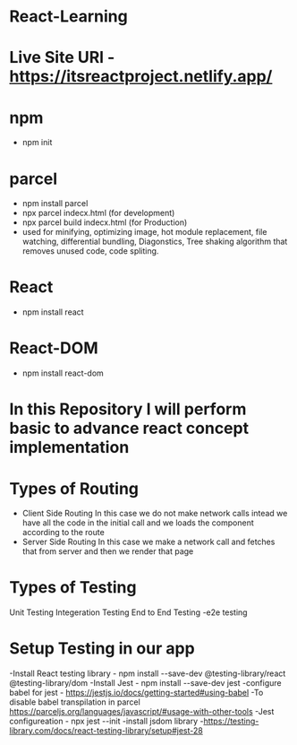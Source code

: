# React-Learning
# Live Site URl - https://itsreactproject.netlify.app/
# npm
- npm init
# parcel
 - npm install parcel
 - npx parcel indecx.html (for development)
 - npx parcel build indecx.html (for Production)
 - used for minifying, optimizing image, hot module replacement, file watching,
   differential bundling, Diagonstics, Tree shaking algorithm that removes unused
   code, code spliting.

# React
 - npm install react
# React-DOM
 - npm install react-dom
# In this Repository I will perform basic to advance react concept implementation

# Types of Routing
- Client Side Routing
  In this case we do not make network calls intead we have all the code in the initial call and we loads the component according to the route
- Server Side Routing
  In this case we make a network call and fetches that from server and then we render that page

# Types of Testing
Unit Testing
Integeration Testing
End to End Testing -e2e testing


# Setup Testing in our app
-Install React testing library - npm install --save-dev @testing-library/react @testing-library/dom
-Install Jest - npm install --save-dev jest
-configure babel for jest - https://jestjs.io/docs/getting-started#using-babel
-To disable babel transpilation in parcel https://parceljs.org/languages/javascript/#usage-with-other-tools
-Jest configureation - npx jest --init
-install jsdom library -https://testing-library.com/docs/react-testing-library/setup#jest-28
